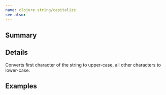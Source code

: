 ```yaml
---
name: clojure.string/capitalize
see also:
---
```


## Summary

## Details

Converts first character of the string to upper-case, all other characters to
lower-case.

## Examples
